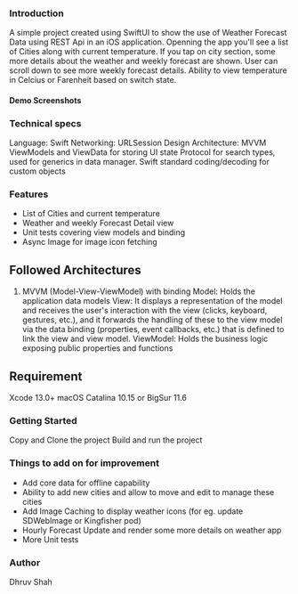### Introduction  
A simple project created using SwiftUI to show the use of Weather Forecast Data using REST Api in an iOS application.
Openning the app you'll see a list of Cities along with current temperature. If you tap on city section, some more details about the weather and weekly forecast are shown.
User can scroll down to see more weekly forecast details.
Ability to view temperature in Celcius or Farenheit based on switch state.

#### Demo Screenshots

### Technical specs
Language: Swift
Networking: URLSession
Design Architecture: MVVM
ViewModels and ViewData for storing UI state
Protocol for search types, used for generics in data manager.
Swift standard coding/decoding for custom objects

### Features
- List of Cities and current temperature
- Weather and weekly Forecast Detail view
- Unit tests covering view models and binding
- Async Image for image icon fetching

## Followed Architectures
1. MVVM (Model-View-ViewModel) with binding
Model: Holds the application data models
View: It displays a representation of the model and receives the user's interaction with the view (clicks, keyboard, gestures, etc.), and it forwards the handling of these to the view model via the data binding (properties, event callbacks, etc.) that is defined to link the view and view model.
ViewModel: Holds the business logic exposing public properties and functions

## Requirement
Xcode 13.0+
macOS Catalina 10.15 or BigSur 11.6

### Getting Started
Copy and Clone the project
Build and run the project

### Things to add on for improvement
- Add core data for offline capability
- Ability to add new cities and allow to move and edit to manage these cities
- Add Image Caching to display weather icons (for eg. update SDWebImage or Kingfisher pod)
- Hourly Forecast Update and render some more details on weather app
- More Unit tests

### Author
Dhruv Shah 

